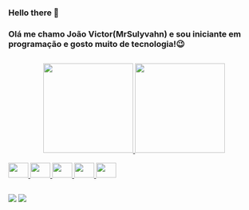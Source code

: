### Hello there 👋

### Olá me chamo João Victor(MrSulyvahn) e sou iniciante em programação e gosto muito de tecnologia!😉
##

<div align="center">
<a href="https://github.com/MrSulyvahn">
<img height="180em" src="https://github-readme-stats.vercel.app/api?username=MrSulyvahn&show_icons=true&theme=midnight-purple&include_all_commits=true&count_private=true"/>
<img height="180em" src="https://github-readme-stats.vercel.app/api/top-langs/?username=MrSulyvahn&layout=compact&langs_count=7&theme=midnight-purple"/>
</div>
<div style="display: inline_block"><br>
<img height="30" width="40" src="https://cdn.jsdelivr.net/gh/devicons/devicon/icons/html5/html5-original.svg"/>
<img height="30" width="40" src="https://cdn.jsdelivr.net/gh/devicons/devicon/icons/css3/css3-original.svg"/>
<img height="30" width="40" src="https://cdn.jsdelivr.net/gh/devicons/devicon/icons/javascript/javascript-original.svg"/>
<img height="30" width="40" src="https://cdn.jsdelivr.net/gh/devicons/devicon/icons/java/java-original.svg" />
<img height="30" width="40" src="https://cdn.jsdelivr.net/gh/devicons/devicon/icons/python/python-original.svg" />
</div>

##

<div> 
<a href = "mailto:joaovnerydurval@gmail.com"><img src="https://img.shields.io/badge/-Gmail-%23333?style=for-the-badge&logo=gmail&logoColor=white" target="_blank"></a>
<a href="https://www.linkedin.com/in/joão-victor-nery-durval-6554b820a" target="_blank"><img src="https://img.shields.io/badge/-LinkedIn-%230077B5?style=for-the-badge&logo=linkedin&logoColor=white" target="_blank"></a> 
</div>

